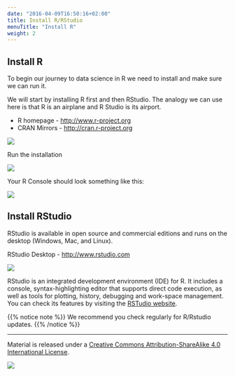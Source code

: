 ```yaml
---
date: "2016-04-09T16:50:16+02:00"
title: Install R/RStudio
menuTitle: "Install R"
weight: 2
---
```



## Install R

To begin our journey to data science in R we need to install and make sure we can run it.

We will start by installing R first and then RStudio. The analogy we can use here is that R is an airplane and R Studio is its airport.

* R homepage - <http://www.r-project.org>
* CRAN Mirrors - <http://cran.r-project.org>

![](/module1/installR/images/CRAN.png?width=40pc)

Run the installation

![](/module1/installR/images/InstallR.png?width=40pc)


Your R Console should look something like this:

![](/module1/installR/images/RConsole.png?width=30pc)

## Install RStudio

RStudio is available in open source and commercial editions and runs on the desktop (Windows, Mac, and Linux).

RStudio Desktop - <http://www.rstudio.com>

![](/module1/installR/images/RStudioIDE.png?width=50pc)

RStudio is an integrated development environment (IDE) for R. It includes a console, syntax-highlighting editor that supports direct code execution, as well as tools for plotting, history, debugging and work-space management. You can check its features by visiting the [RSTudio website](https://www.rstudio.com/products/rstudio/features/).

{{% notice note %}}
We recommend you check regularly for R/Rstudio updates.
{{% /notice %}}

-----------------------------
Material is released under a [Creative Commons Attribution-ShareAlike 4.0 International License](https://creativecommons.org/licenses/by-sa/4.0/).

![](/images/cc_by_sa.jpg?width=5pc)
